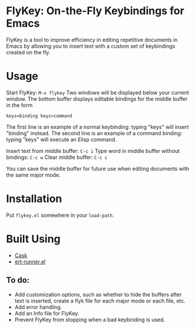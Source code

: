 # FlyKey: On-the-Fly Keybindings for Emacs

FlyKey is a tool to improve efficiency in editing repetitive documents
in Emacs by allowing you to insert text with a custom set of
keybindings created on the fly.

# Usage

Start FlyKey: `M-x flykey`
Two windows will be displayed below your current window. The bottom
buffer displays editable bindings for the middle buffer in the form

`keys=binding
keys>command`

The first line is an example of a normal keybinding: typing "keys"
will insert "binding" instead. The second line is an example of a
command binding: typing "keys" will execute an Elisp command.

Insert text from middle buffer: `C-c i`
Type word in middle buffer without bindings: `C-c w`
Clear middle buffer: `C-c c`

You can save the middle buffer for future use when editing documents
with the same major mode.

# Installation
Put `flykey.el` somewhere in your `load-path`.

# Built Using
* [Cask](https://cask.readthedocs.io/en/latest/)
* [ert-runner.el](https://github.com/rejeep/ert-runner.el)

## To do:
* Add customization options, such as whether to hide the buffers after
text is inserted, create a flyk file for each major mode or each file,
etc.
* Add error handling.
* Add an Info file for FlyKey.
* Prevent FlyKey from stopping when a bad keybinding is used.
